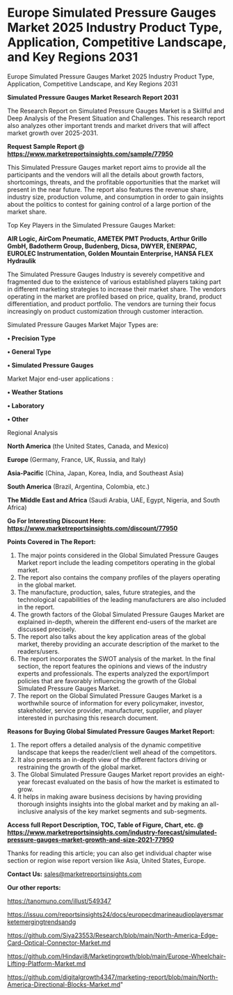 # Europe Simulated Pressure Gauges Market 2025 Industry Product Type, Application, Competitive Landscape, and Key Regions 2031
Europe Simulated Pressure Gauges Market 2025 Industry Product Type, Application, Competitive Landscape, and Key Regions 2031

<strong>Simulated Pressure Gauges Market Research Report 2031</strong>

The Research Report on Simulated Pressure Gauges Market is a Skillful and Deep Analysis of the Present Situation and Challenges. This research report also analyzes other important trends and market drivers that will affect market growth over 2025-2031.

<strong>Request Sample Report @ <a href=https://www.marketreportsinsights.com/sample/77950>https://www.marketreportsinsights.com/sample/77950</a></strong>

This Simulated Pressure Gauges market report aims to provide all the participants and the vendors will all the details about growth factors, shortcomings, threats, and the profitable opportunities that the market will present in the near future. The report also features the revenue share, industry size, production volume, and consumption in order to gain insights about the politics to contest for gaining control of a large portion of the market share.

Top Key Players in the Simulated Pressure Gauges Market:

<strong>AIR Logic, AirCom Pneumatic, AMETEK PMT Products, Arthur Grillo GmbH, Badotherm Group, Budenberg, Dicsa, DWYER, ENERPAC, EUROLEC Instrumentation, Golden Mountain Enterprise, HANSA FLEX Hydraulik</strong>

The Simulated Pressure Gauges Industry is severely competitive and fragmented due to the existence of various established players taking part in different marketing strategies to increase their market share. The vendors operating in the market are profiled based on price, quality, brand, product differentiation, and product portfolio. The vendors are turning their focus increasingly on product customization through customer interaction.

Simulated Pressure Gauges Market Major Types are:

<strong>• Precision Type

• General Type

• Simulated Pressure Gauges</strong>

Market Major end-user applications :

<strong>• Weather Stations

• Laboratory

• Other</strong>

Regional Analysis

</u><strong><b>North America</b></strong> (the United States, Canada, and Mexico)

<strong><b>Europe </b></strong>(Germany, France, UK, Russia, and Italy)

<strong><b>Asia-Pacific</b></strong> (China, Japan, Korea, India, and Southeast Asia)

<strong><b>South America</b></strong> (Brazil, Argentina, Colombia, etc.)

<strong><b>The Middle East and Africa</b></strong> (Saudi Arabia, UAE, Egypt, Nigeria, and South Africa)

<strong>Go For Interesting Discount Here: <a href=https://www.marketreportsinsights.com/discount/77950>https://www.marketreportsinsights.com/discount/77950</a></strong>

<strong>Points Covered in The Report:</strong>
<ol>
  <li>The major points considered in the Global Simulated Pressure Gauges Market report include the leading competitors operating in the global market.</li>
  <li>The report also contains the company profiles of the players operating in the global market.</li>
  <li>The manufacture, production, sales, future strategies, and the technological capabilities of the leading manufacturers are also included in the report.</li>
  <li>The growth factors of the Global Simulated Pressure Gauges Market are explained in-depth, wherein the different end-users of the market are discussed precisely.</li>
  <li>The report also talks about the key application areas of the global market, thereby providing an accurate description of the market to the readers/users.</li>
  <li>The report incorporates the SWOT analysis of the market. In the final section, the report features the opinions and views of the industry experts and professionals. The experts analyzed the export/import policies that are favorably influencing the growth of the Global Simulated Pressure Gauges Market.</li>
  <li>The report on the Global Simulated Pressure Gauges Market is a worthwhile source of information for every policymaker, investor, stakeholder, service provider, manufacturer, supplier, and player interested in purchasing this research document.</li>
</ol>
<strong>Reasons for Buying Global Simulated Pressure Gauges Market Report:</strong>

<ol>
  <li>The report offers a detailed analysis of the dynamic competitive landscape that keeps the reader/client well ahead of the competitors.</li>
  <li>It also presents an in-depth view of the different factors driving or restraining the growth of the global market.</li>
  <li>The Global Simulated Pressure Gauges Market report provides an eight-year forecast evaluated on the basis of how the market is estimated to grow.</li>
  <li>It helps in making aware business decisions by having providing thorough insights insights into the global market and by making an all-inclusive analysis of the key market segments and sub-segments.</li>
</ol>
<strong>Access full Report Description, TOC, Table of Figure, Chart, etc. @ <a href=https://www.marketreportsinsights.com/industry-forecast/simulated-pressure-gauges-market-growth-and-size-2021-77950>https://www.marketreportsinsights.com/industry-forecast/simulated-pressure-gauges-market-growth-and-size-2021-77950</a></strong>


Thanks for reading this article; you can also get individual chapter wise section or region wise report version like Asia, United States, Europe.

<strong>Contact Us:</strong>
sales@marketreportsinsights.com

<strong>Our other reports:</strong>

<a href=https://tanomuno.com/illust/549347>https://tanomuno.com/illust/549347</a>

<a href=https://issuu.com/reportsinsights24/docs/europecdmarineaudioplayersmarketemergingtrendsandg>https://issuu.com/reportsinsights24/docs/europecdmarineaudioplayersmarketemergingtrendsandg</a>

<a href=https://github.com/Siya23553/Research/blob/main/North-America-Edge-Card-Optical-Connector-Market.md>https://github.com/Siya23553/Research/blob/main/North-America-Edge-Card-Optical-Connector-Market.md</a>

<a href=https://github.com/Hindavi8/Marketingrowth/blob/main/Europe-Wheelchair-Lifting-Platform-Market.md>https://github.com/Hindavi8/Marketingrowth/blob/main/Europe-Wheelchair-Lifting-Platform-Market.md</a>

<a href=https://github.com/digitalgrowth4347/marketing-report/blob/main/North-America-Directional-Blocks-Market.md>https://github.com/digitalgrowth4347/marketing-report/blob/main/North-America-Directional-Blocks-Market.md</a>"
